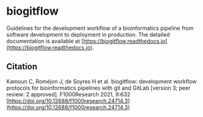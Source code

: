 # biogitflow

Guidelines for the development workflow of a bioinformatics pipeline from software development to deployment in production. The detailed documentation is available at [https://biogitflow.readthedocs.io](https://biogitflow.readthedocs.io).

## Citation

Kamoun C, Roméjon J, de Soyres H et al. biogitflow: development workflow protocols for bioinformatics pipelines with git and GitLab [version 3; peer review: 2 approved]. F1000Research 2021, 9:632 [https://doi.org/10.12688/f1000research.24714.3](https://doi.org/10.12688/f1000research.24714.3)

